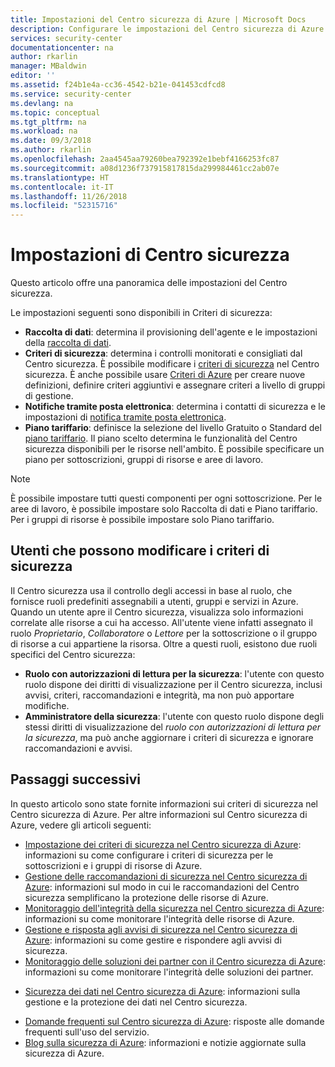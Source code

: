 ```yaml
---
title: Impostazioni del Centro sicurezza di Azure | Microsoft Docs
description: Configurare le impostazioni del Centro sicurezza di Azure.
services: security-center
documentationcenter: na
author: rkarlin
manager: MBaldwin
editor: ''
ms.assetid: f24b1e4a-cc36-4542-b21e-041453cdfcd8
ms.service: security-center
ms.devlang: na
ms.topic: conceptual
ms.tgt_pltfrm: na
ms.workload: na
ms.date: 09/3/2018
ms.author: rkarlin
ms.openlocfilehash: 2aa4545aa79260bea792392e1bebf4166253fc87
ms.sourcegitcommit: a08d1236f737915817815da299984461cc2ab07e
ms.translationtype: HT
ms.contentlocale: it-IT
ms.lasthandoff: 11/26/2018
ms.locfileid: "52315716"
---
```

# <a name="security-center-settings"></a>Impostazioni di Centro sicurezza
Questo articolo offre una panoramica delle impostazioni del Centro sicurezza.

Le impostazioni seguenti sono disponibili in Criteri di sicurezza:

- **Raccolta di dati**: determina il provisioning dell'agente e le impostazioni della [raccolta di dati](https://docs.microsoft.com/azure/security-center/security-center-enable-data-collection).
- **Criteri di sicurezza**: determina i controlli monitorati e consigliati dal Centro sicurezza. È possibile modificare i [criteri di sicurezza](security-center-azure-policy.md) nel Centro sicurezza. È anche possibile usare [Criteri di Azure](security-center-azure-policy.md) per creare nuove definizioni, definire criteri aggiuntivi e assegnare criteri a livello di gruppi di gestione. 
- **Notifiche tramite posta elettronica**: determina i contatti di sicurezza e le impostazioni di [notifica tramite posta elettronica](security-center-provide-security-contact-details.md).
- **Piano tariffario**: definisce la selezione del livello Gratuito o Standard del [piano tariffario](security-center-pricing.md). Il piano scelto determina le funzionalità del Centro sicurezza disponibili per le risorse nell'ambito. È possibile specificare un piano per sottoscrizioni, gruppi di risorse e aree di lavoro.

> [!NOTE]
> È possibile impostare tutti questi componenti per ogni sottoscrizione. Per le aree di lavoro, è possibile impostare solo Raccolta di dati e Piano tariffario. Per i gruppi di risorse è possibile impostare solo Piano tariffario.
>


## <a name="who-can-edit-security-policies"></a>Utenti che possono modificare i criteri di sicurezza
Il Centro sicurezza usa il controllo degli accessi in base al ruolo, che fornisce ruoli predefiniti assegnabili a utenti, gruppi e servizi in Azure. Quando un utente apre il Centro sicurezza, visualizza solo informazioni correlate alle risorse a cui ha accesso. All'utente viene infatti assegnato il ruolo *Proprietario*, *Collaboratore* o *Lettore* per la sottoscrizione o il gruppo di risorse a cui appartiene la risorsa. Oltre a questi ruoli, esistono due ruoli specifici del Centro sicurezza:

- **Ruolo con autorizzazioni di lettura per la sicurezza**: l'utente con questo ruolo dispone dei diritti di visualizzazione per il Centro sicurezza, inclusi avvisi, criteri, raccomandazioni e integrità, ma non può apportare modifiche.
- **Amministratore della sicurezza**: l'utente con questo ruolo dispone degli stessi diritti di visualizzazione del *ruolo con autorizzazioni di lettura per la sicurezza*, ma può anche aggiornare i criteri di sicurezza e ignorare raccomandazioni e avvisi.


## <a name="next-steps"></a>Passaggi successivi
In questo articolo sono state fornite informazioni sui criteri di sicurezza nel Centro sicurezza di Azure. Per altre informazioni sul Centro sicurezza di Azure, vedere gli articoli seguenti:

* [Impostazione dei criteri di sicurezza nel Centro sicurezza di Azure](security-center-azure-policy.md): informazioni su come configurare i criteri di sicurezza per le sottoscrizioni e i gruppi di risorse di Azure.
* [Gestione delle raccomandazioni di sicurezza nel Centro sicurezza di Azure](security-center-recommendations.md): informazioni sul modo in cui le raccomandazioni del Centro sicurezza semplificano la protezione delle risorse di Azure.
* [Monitoraggio dell'integrità della sicurezza nel Centro sicurezza di Azure](security-center-monitoring.md): informazioni su come monitorare l'integrità delle risorse di Azure.
* [Gestione e risposta agli avvisi di sicurezza nel Centro sicurezza di Azure](security-center-managing-and-responding-alerts.md): informazioni su come gestire e rispondere agli avvisi di sicurezza.
* [Monitoraggio delle soluzioni dei partner con il Centro sicurezza di Azure](security-center-partner-solutions.md): informazioni su come monitorare l'integrità delle soluzioni dei partner.
- [Sicurezza dei dati nel Centro sicurezza di Azure](security-center-data-security.md): informazioni sulla gestione e la protezione dei dati nel Centro sicurezza.
* [Domande frequenti sul Centro sicurezza di Azure](security-center-faq.md): risposte alle domande frequenti sull'uso del servizio.
* [Blog sulla sicurezza di Azure](https://blogs.msdn.com/b/azuresecurity/): informazioni e notizie aggiornate sulla sicurezza di Azure.
